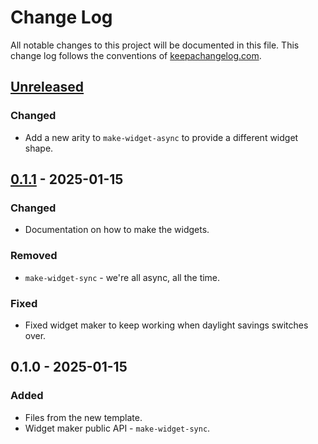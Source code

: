 # Change Log
All notable changes to this project will be documented in this file. This change log follows the conventions of [keepachangelog.com](http://keepachangelog.com/).

## [Unreleased]
### Changed
- Add a new arity to `make-widget-async` to provide a different widget shape.

## [0.1.1] - 2025-01-15
### Changed
- Documentation on how to make the widgets.

### Removed
- `make-widget-sync` - we're all async, all the time.

### Fixed
- Fixed widget maker to keep working when daylight savings switches over.

## 0.1.0 - 2025-01-15
### Added
- Files from the new template.
- Widget maker public API - `make-widget-sync`.

[Unreleased]: https://sourcehost.site/your-name/basics/compare/0.1.1...HEAD
[0.1.1]: https://sourcehost.site/your-name/basics/compare/0.1.0...0.1.1
